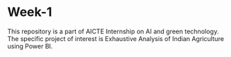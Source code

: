 # Week-1
This repository is a part of AICTE Internship on AI and green technology. The specific project of interest is Exhaustive Analysis of Indian Agriculture using Power BI.
